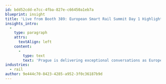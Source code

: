 ```yaml
---
id: bdd52cdd-e7cc-4fba-827e-c66450a1eb7a
blueprint: insight
title: 'Live from Booth 389: European Smart Rail Summit Day 1 Highlights'
insights_intro:
  -
    type: paragraph
    attrs:
      textAlign: left
    content:
      -
        type: text
        text: 'Prague is delivering exceptional conversations as European Smart Rail Summit launches its first day. From digital freight platforms to sustainable wagon technologies, the innovations on display reflect genuine momentum in rail freight modernisation. Follow along as we share the standout moments from Booth 389.'
industries:
  - rail
author: 9e444c70-8423-4285-a952-3f0c36187b9d
---
```


